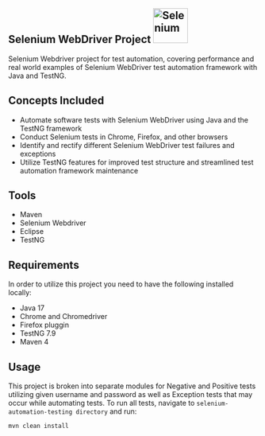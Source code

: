## Selenium WebDriver Project <a href="https://selenium.dev"><img src="https://selenium.dev/images/selenium_logo_square_green.png" width="70" alt="Selenium"/></a>
Selenium Webdriver project for test automation, covering performance and real world examples of Selenium WebDriver test automation framework with Java and TestNG. 
## Concepts Included
* Automate software tests with Selenium WebDriver using Java and the TestNG framework
* Conduct Selenium tests in Chrome, Firefox, and other browsers
* Identify and rectify different Selenium WebDriver test failures and exceptions
* Utilize TestNG features for improved test structure and streamlined test automation framework maintenance
## Tools
* Maven
* Selenium Webdriver
* Eclipse
* TestNG
## Requirements
In order to utilize this project you need to have the following installed locally:
* Java 17
* Chrome and Chromedriver
* Firefox pluggin
* TestNG 7.9
* Maven 4
## Usage
This project is broken into separate modules for Negative and Positive tests utilizing given username and password as well as Exception tests that may occur while automating tests.
To run all tests, navigate to `selenium-automation-testing directory` and run:

`mvn clean install`

